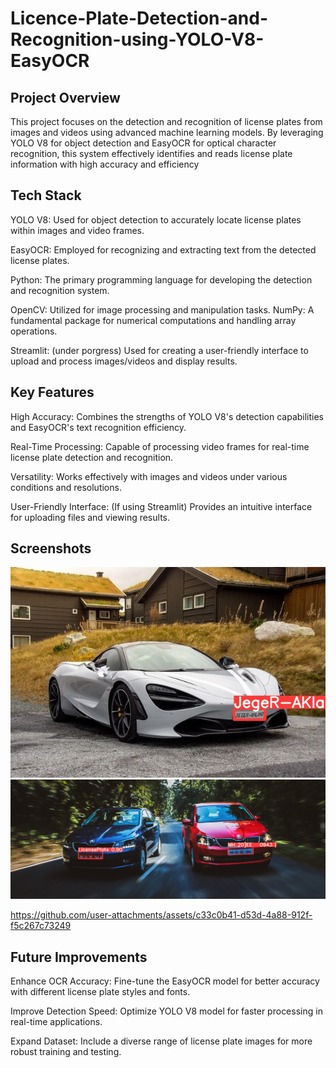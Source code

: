 
# Licence-Plate-Detection-and-Recognition-using-YOLO-V8-EasyOCR





## Project Overview
This project focuses on the detection and recognition of license plates from images and videos using advanced machine learning models. By leveraging YOLO V8 for object detection and EasyOCR for optical character recognition, this system effectively identifies and reads license plate information with high accuracy and efficiency
## Tech Stack
YOLO V8: Used for object detection to accurately locate license plates within images and video frames.

EasyOCR: Employed for recognizing and extracting text from the detected license plates.

Python: The primary programming language for developing the detection and recognition system.

OpenCV: Utilized for image processing and manipulation tasks.
NumPy: A fundamental package for numerical computations and handling array operations.

Streamlit: (under porgress) Used for creating a user-friendly interface to upload and process images/videos and display results.

## Key Features
High Accuracy: Combines the strengths of YOLO V8's detection capabilities and EasyOCR's text recognition efficiency.

Real-Time Processing: Capable of processing video frames for real-time license plate detection and recognition.

Versatility: Works effectively with images and videos under various conditions and resolutions.

User-Friendly Interface: (If using Streamlit) Provides an intuitive interface for uploading files and viewing results.
## Screenshots

![App Screenshot](https://github.com/Zem-0/ANPR-System/blob/main/race_car%20(1).jpeg)
![App Screenshot](https://github.com/Zem-0/ANPR-System/blob/main/1%20(1).jpg)

https://github.com/user-attachments/assets/c33c0b41-d53d-4a88-912f-f5c267c73249





## Future Improvements
Enhance OCR Accuracy: Fine-tune the EasyOCR model for better accuracy with different license plate styles and fonts.

Improve Detection Speed: Optimize YOLO V8 model for faster processing in real-time applications.

Expand Dataset: Include a diverse range of license plate images for more robust training and testing.
